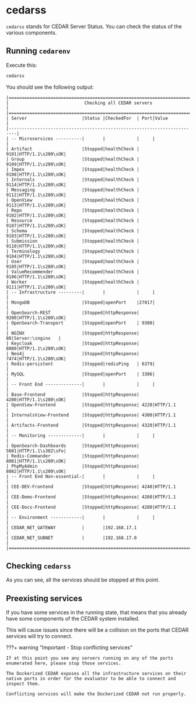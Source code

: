# cedarss

`cedarss` stands for CEDAR Server Status. You can check the status of the various components.

## Running `cedarenv`
Execute this: 
```sh
cedarss
```

You should see the following output:

```
|=========================================================================|
|                             Checking all CEDAR servers                  |
|=========================================================================|
| Server                     |Status |CheckedFor  | Port|Value            |
|-------------------------------------------------------------------------|
| -- Microservices ----------|       |            |     |                 |
| Artifact                   |Stopped|healthCheck | 9101|HTTP/1.1\s200\sOK|
| Group                      |Stopped|healthCheck | 9109|HTTP/1.1\s200\sOK|
| Impex                      |Stopped|healthCheck | 9108|HTTP/1.1\s200\sOK|
| Internals                  |Stopped|healthCheck | 9114|HTTP/1.1\s200\sOK|
| Messaging                  |Stopped|healthCheck | 9112|HTTP/1.1\s200\sOK|
| OpenView                   |Stopped|healthCheck | 9113|HTTP/1.1\s200\sOK|
| Repo                       |Stopped|healthCheck | 9102|HTTP/1.1\s200\sOK|
| Resource                   |Stopped|healthCheck | 9107|HTTP/1.1\s200\sOK|
| Schema                     |Stopped|healthCheck | 9103|HTTP/1.1\s200\sOK|
| Submission                 |Stopped|healthCheck | 9110|HTTP/1.1\s200\sOK|
| Terminology                |Stopped|healthCheck | 9104|HTTP/1.1\s200\sOK|
| User                       |Stopped|healthCheck | 9105|HTTP/1.1\s200\sOK|
| ValueRecommender           |Stopped|healthCheck | 9106|HTTP/1.1\s200\sOK|
| Worker                     |Stopped|healthCheck | 9111|HTTP/1.1\s200\sOK|
| -- Infrastructure ---------|       |            |     |                 |
| MongoDB                    |Stopped|openPort    |27017|                 |
| OpenSearch-REST            |Stopped|httpResponse| 9200|HTTP/1.1\s200\sOK|
| OpenSearch-Transport       |Stopped|openPort    | 9300|                 |
| NGINX                      |Stopped|httpResponse|   80|Server:\snginx   |
| Keycloak                   |Stopped|httpResponse| 8080|HTTP/1.1\s200\sOK|
| Neo4j                      |Stopped|httpResponse| 7474|HTTP/1.1\s200\sOK|
| Redis-persistent           |Stopped|redisPing   | 6379|                 |
| MySQL                      |Stopped|openPort    | 3306|                 |
| -- Front End --------------|       |            |     |                 |
| Base-Frontend              |Stopped|httpResponse| 4200|HTTP/1.1\s200\sOK|
| OpenView-Frontend          |Stopped|httpResponse| 4220|HTTP/1.1         |
| InternalsView-Frontend     |Stopped|httpResponse| 4300|HTTP/1.1         |
| Artifacts-Frontend         |Stopped|httpResponse| 4320|HTTP/1.1         |
| -- Monitoring -------------|       |            |     |                 |
| OpenSearch-Dashboards      |Stopped|httpResponse| 5601|HTTP/1.1\s302\sFo|
| Redis-Commander            |Stopped|httpResponse| 8081|HTTP/1.1\s200\sOK|
| PhpMyAdmin                 |Stopped|httpResponse| 8082|HTTP/1.1\s200\sOK|
| -- Front End Non-essential-|       |            |     |                 |
| CEE-DEV-Frontend           |Stopped|httpResponse| 4240|HTTP/1.1         |
| CEE-Demo-Frontend          |Stopped|httpResponse| 4260|HTTP/1.1         |
| CEE-Docs-Frontend          |Stopped|httpResponse| 4280|HTTP/1.1         |
| -- Environment ------------|       |            |     |                 |
| CEDAR_NET_GATEWAY          |       |192.168.17.1                        |
| CEDAR_NET_SUBNET           |       |192.168.17.0                        |
|=========================================================================|
```

## Checking `cedarss`
As you can see, all the services should be stopped at this point.

## Preexisting services

If you have some services in the running state, that means that you already have some components of the CEDAR system installed.

This will cause issues since there will be a collision on the ports that CEDAR services will try to connect.

???+ warning "Important - Stop conflicting services"
    
    If at this point you see any servers running on any of the ports enumerated here, please stop those services.
    
    The Dockerized CEDAR exposes all the infrastructure services on their native ports in order for the evaluator to be able to connect and inspect them.
    
    Conflicting services will make the Dockerized CEDAR not run properly.

